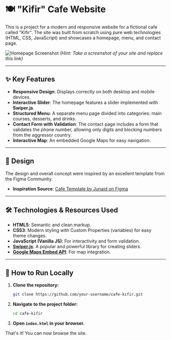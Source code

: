 # 🍽️ "Kifir" Cafe Website

This is a project for a modern and responsive website for a fictional cafe called "Kifir". The site was built from scratch using pure web technologies (HTML, CSS, JavaScript) and showcases a homepage, menu, and contact page.

![Homepage Screenshot](https://i.imgur.com/your-screenshot-url.png)
*(Hint: Take a screenshot of your site and replace this link)*

---

## ✨ Key Features

- **Responsive Design**: Displays correctly on both desktop and mobile devices.
- **Interactive Slider**: The homepage features a slider implemented with **Swiper.js**.
- **Structured Menu**: A separate menu page divided into categories: main courses, desserts, and drinks.
- **Contact Form with Validation**: The contact page includes a form that validates the phone number, allowing only digits and blocking numbers from the aggressor country.
- **Interactive Map**: An embedded Google Maps for easy navigation.

---

## 🎨 Design

The design and overall concept were inspired by an excellent template from the Figma Community.

- **Inspiration Source**: [Cafe Template by Junaid on Figma](https://www.figma.com/community/file/1034381978930508378/cafe-template)

---

## 🛠️ Technologies & Resources Used

- **HTML5**: Semantic and clean markup.
- **CSS3**: Modern styling with Custom Properties (variables) for easy theme changes.
- **JavaScript (Vanilla JS)**: For interactivity and form validation.
- **[Swiper.js](https://swiperjs.com/)**: A popular and powerful library for creating sliders.
- **[Google Maps Embed API](https://www.google.com/maps)**: For map integration.

---

## 🚀 How to Run Locally

1.  **Clone the repository:**
    ```bash
    git clone https://github.com/your-username/cafe-kifir.git
    ```
2.  **Navigate to the project folder:**
    ```bash
    cd cafe-kifir
    ```
3.  **Open `index.html` in your browser.**

That's it! You can now browse the site. 